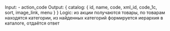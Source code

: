 Input:
	- action_code
Output:
	{
		catalog: {
			id,
			name,
			code,
			xml_id,
			code_1c,
			sort,
			image_link,
			menu
		}
	}
Logic: из акции получаются товары, по товарам находятся категории, из найденных категорий формируется иерархия в каталоге, отдаётся ответ
